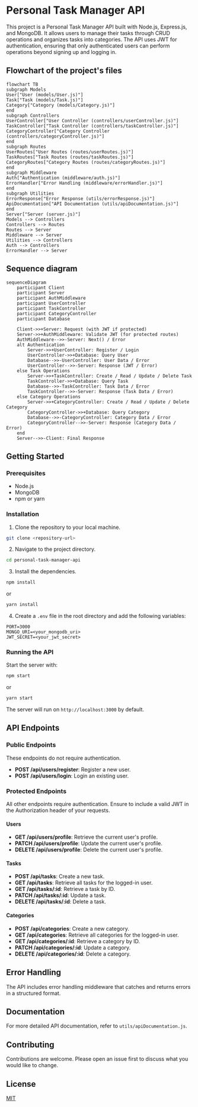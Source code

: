 # Personal Task Manager API

This project is a Personal Task Manager API built with Node.js, Express.js, and MongoDB. It allows users to manage their tasks through CRUD operations and organizes tasks into categories. The API uses JWT for authentication, ensuring that only authenticated users can perform operations beyond signing up and logging in.


## Flowchart of the project's files

```mermaid
flowchart TB
subgraph Models
User["User (models/User.js)"]
Task["Task (models/Task.js)"]
Category["Category (models/Category.js)"]
end
subgraph Controllers
UserController["User Controller (controllers/userController.js)"]
TaskController["Task Controller (controllers/taskController.js)"]
CategoryController["Category Controller (controllers/categoryController.js)"]
end
subgraph Routes
UserRoutes["User Routes (routes/userRoutes.js)"]
TaskRoutes["Task Routes (routes/taskRoutes.js)"]
CategoryRoutes["Category Routes (routes/categoryRoutes.js)"]
end
subgraph Middleware
Auth["Authentication (middleware/auth.js)"]
ErrorHandler["Error Handling (middleware/errorHandler.js)"]
end
subgraph Utilities
ErrorResponse["Error Response (utils/errorResponse.js)"]
ApiDocumentation["API Documentation (utils/apiDocumentation.js)"]
end
Server["Server (server.js)"]
Models --> Controllers
Controllers --> Routes
Routes --> Server
Middleware --> Server
Utilities --> Controllers
Auth --> Controllers
ErrorHandler --> Server
```

## Sequence diagram

```mermaid
sequenceDiagram
    participant Client
    participant Server
    participant AuthMiddleware
    participant UserController
    participant TaskController
    participant CategoryController
    participant Database

    Client->>+Server: Request (with JWT if protected)
    Server->>+AuthMiddleware: Validate JWT (for protected routes)
    AuthMiddleware-->>-Server: Next() / Error
    alt Authentication
        Server->>+UserController: Register / Login
        UserController->>+Database: Query User
        Database-->>-UserController: User Data / Error
        UserController-->>-Server: Response (JWT / Error)
    else Task Operations
        Server->>+TaskController: Create / Read / Update / Delete Task
        TaskController->>+Database: Query Task
        Database-->>-TaskController: Task Data / Error
        TaskController-->>-Server: Response (Task Data / Error)
    else Category Operations
        Server->>+CategoryController: Create / Read / Update / Delete Category
        CategoryController->>+Database: Query Category
        Database-->>-CategoryController: Category Data / Error
        CategoryController-->>-Server: Response (Category Data / Error)
    end
    Server-->>-Client: Final Response
```

## Getting Started

### Prerequisites

- Node.js
- MongoDB
- npm or yarn

### Installation

1. Clone the repository to your local machine.
```bash
git clone <repository-url>
```

2. Navigate to the project directory.
```bash
cd personal-task-manager-api
```

3. Install the dependencies.
```bash
npm install
```
or
```bash
yarn install
```

4. Create a `.env` file in the root directory and add the following variables:
```
PORT=3000
MONGO_URI=<your_mongodb_uri>
JWT_SECRET=<your_jwt_secret>
```

### Running the API

Start the server with:
```bash
npm start
```
or
```bash
yarn start
```

The server will run on `http://localhost:3000` by default.

## API Endpoints

### Public Endpoints

These endpoints do not require authentication.

- **POST /api/users/register**: Register a new user.
- **POST /api/users/login**: Login an existing user.

### Protected Endpoints

All other endpoints require authentication. Ensure to include a valid JWT in the Authorization header of your requests.

#### Users

- **GET /api/users/profile**: Retrieve the current user's profile.
- **PATCH /api/users/profile**: Update the current user's profile.
- **DELETE /api/users/profile**: Delete the current user's profile.

#### Tasks

- **POST /api/tasks**: Create a new task.
- **GET /api/tasks**: Retrieve all tasks for the logged-in user.
- **GET /api/tasks/:id**: Retrieve a task by ID.
- **PATCH /api/tasks/:id**: Update a task.
- **DELETE /api/tasks/:id**: Delete a task.

#### Categories

- **POST /api/categories**: Create a new category.
- **GET /api/categories**: Retrieve all categories for the logged-in user.
- **GET /api/categories/:id**: Retrieve a category by ID.
- **PATCH /api/categories/:id**: Update a category.
- **DELETE /api/categories/:id**: Delete a category.

## Error Handling

The API includes error handling middleware that catches and returns errors in a structured format.

## Documentation

For more detailed API documentation, refer to `utils/apiDocumentation.js`.

## Contributing

Contributions are welcome. Please open an issue first to discuss what you would like to change.

## License

[MIT](https://choosealicense.com/licenses/mit/)
